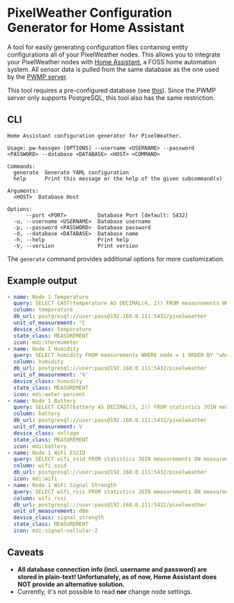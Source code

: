 # PixelWeather Configuration Generator for Home Assistant

A tool for easily generating configuration files containing entity configurations all of your PixelWeather nodes. This allows you to integrate your PixelWeather nodes with [Home Assistant](https://www.home-assistant.io/), a FOSS home automation system. All sensor data is pulled from the same database as the one used by the [PWMP server](https://github.com/PixelWeatherProject/pwmp-server).

This tool requires a pre-configured database (see [this](https://github.com/PixelWeatherProject/pwmp-server)). Since the PWMP server only supports PostgreSQL, this tool also has the same restriction.

## CLI
```
Home Assistant configuration generator for PixelWeather.

Usage: pw-hassgen [OPTIONS] --username <USERNAME> --password <PASSWORD> --database <DATABASE> <HOST> <COMMAND>

Commands:
  generate  Generate YAML configuration
  help      Print this message or the help of the given subcommand(s)

Arguments:
  <HOST>  Database Host

Options:
      --port <PORT>          Database Port [default: 5432]
  -u, --username <USERNAME>  Database username
  -p, --password <PASSWORD>  Database password
  -d, --database <DATABASE>  Database name
  -h, --help                 Print help
  -V, --version              Print version
```
The `generate` command provides additional options for more customization.

## Example output
```yml
- name: Node 1 Temperature
  query: SELECT CAST(temperature AS DECIMAL(4, 2)) FROM measurements WHERE node = 1 ORDER BY "when" DESC LIMIT 1;
  column: temperature
  db_url: postgresql://user:pass@192.168.0.111:5432/pixelweather
  unit_of_measurement: °C
  device_class: temperature
  state_class: MEASUREMENT
  icon: mdi:thermometer
- name: Node 1 Humidity
  query: SELECT humidity FROM measurements WHERE node = 1 ORDER BY "when" DESC LIMIT 1;
  column: humidity
  db_url: postgresql://user:pass@192.168.0.111:5432/pixelweather
  unit_of_measurement: '%'
  device_class: humidity
  state_class: MEASUREMENT
  icon: mdi:water-percent
- name: Node 1 Battery
  query: SELECT CAST(battery AS DECIMAL(3, 2)) FROM statistics JOIN measurements ON measurements.id = statistics.measurement WHERE measurements.node = 1 ORDER BY "when" DESC LIMIT 1;
  column: battery
  db_url: postgresql://user:pass@192.168.0.111:5432/pixelweather
  unit_of_measurement: V
  device_class: voltage
  state_class: MEASUREMENT
  icon: mdi:battery
- name: Node 1 WiFi ESSID
  query: SELECT wifi_ssid FROM statistics JOIN measurements ON measurements.id = statistics.measurement WHERE measurements.node = 1 ORDER BY "when" DESC LIMIT 1;
  column: wifi_ssid
  db_url: postgresql://user:pass@192.168.0.111:5432/pixelweather
  icon: mdi:wifi
- name: Node 1 WiFi Signal Strength
  query: SELECT wifi_rssi FROM statistics JOIN measurements ON measurements.id = statistics.measurement WHERE measurements.node = 1 ORDER BY "when" DESC LIMIT 1;
  column: wifi_rssi
  db_url: postgresql://user:pass@192.168.0.111:5432/pixelweather
  unit_of_measurement: dBm
  device_class: signal_strength
  state_class: MEASUREMENT
  icon: mdi:signal-cellular-2
```

## Caveats
- **All database connection info (incl. username and password) are stored in plain-text! Unfortunately, as of now, Home Assistant does NOT provide an alternative solution.**
- Currently, it's not possible to read **nor** change node settings.